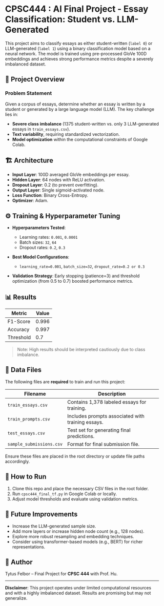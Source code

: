 # CPSC444 : AI Final Project - Essay Classification: Student vs. LLM-Generated

This project aims to classify essays as either student-written (`label 0`) or LLM-generated (`label 1`) using a binary classification model based on a neural network. The model is trained using pre-processed GloVe 100D embeddings and achieves strong performance metrics despite a severely imbalanced dataset.

## 🧠 Project Overview

### Problem Statement
Given a corpus of essays, determine whether an essay is written by a student or generated by a large language model (LLM). The key challenge lies in:
- **Severe class imbalance** (1375 student-written vs. only 3 LLM-generated essays in `train_essays.csv`).
- **Text variability**, requiring standardized vectorization.
- **Model optimization** within the computational constraints of Google Colab.

## 🏗️ Architecture

- **Input Layer**: 100D averaged GloVe embeddings per essay.
- **Hidden Layer**: 64 nodes with ReLU activation.
- **Dropout Layer**: 0.2 (to prevent overfitting).
- **Output Layer**: Single sigmoid-activated node.
- **Loss Function**: Binary Cross-Entropy.
- **Optimizer**: Adam.

## ⚙️ Training & Hyperparameter Tuning

- **Hyperparameters Tested**:
  - Learning rates: `0.001`, `0.0001`
  - Batch sizes: `32`, `64`
  - Dropout rates: `0.2`, `0.3`

- **Best Model Configurations**:
  - `learning_rate=0.001`, `batch_size=32`, `dropout_rate=0.2 or 0.3`

- **Validation Strategy**: Early stopping (patience=3) and threshold optimization (from 0.5 to 0.7) boosted performance metrics.

## 📊 Results

| Metric     | Value |
|------------|-------|
| F1-Score   | 0.996 |
| Accuracy   | 0.997 |
| Threshold  | 0.7   |

> Note: High results should be interpreted cautiously due to class imbalance.

## 📁 Data Files

The following files are **required** to train and run this project:

| Filename              | Description                                      |
|-----------------------|--------------------------------------------------|
| `train_essays.csv`    | Contains 1,378 labeled essays for training.      |
| `train_prompts.csv`   | Includes prompts associated with training essays.|
| `test_essays.csv`     | Test set for generating final predictions.       |
| `sample_submissions.csv` | Format for final submission file.           |

Ensure these files are placed in the root directory or update file paths accordingly.

## 🚀 How to Run

1. Clone this repo and place the necessary CSV files in the root folder.
2. Run `cpsc444_final_tf.py` in Google Colab or locally.
3. Adjust model thresholds and evaluate using validation metrics.

## 🔧 Future Improvements

- Increase the LLM-generated sample size.
- Add more layers or increase hidden node count (e.g., 128 nodes).
- Explore more robust resampling and embedding techniques.
- Consider using transformer-based models (e.g., BERT) for richer representations.

## 📑 Author

Tytus Felbor – Final Project for **CPSC 444** with Prof. Hu.

---

**Disclaimer**: This project operates under limited computational resources and with a highly imbalanced dataset. Results are promising but may not generalize.
